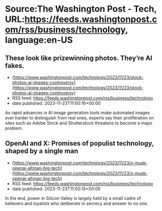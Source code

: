 # Source:The Washington Post - Tech, URL:https://feeds.washingtonpost.com/rss/business/technology, language:en-US

## These look like prizewinning photos. They’re AI fakes.
 - [https://www.washingtonpost.com/technology/2023/11/23/stock-photos-ai-images-controversy](https://www.washingtonpost.com/technology/2023/11/23/stock-photos-ai-images-controversy)
 - RSS feed: https://feeds.washingtonpost.com/rss/business/technology
 - date published: 2023-11-23T11:00:16+00:00

As rapid advances in AI image generation tools make automated images ever harder to distinguish from real ones, experts say their proliferation on sites such as Adobe Stock and Shutterstock threatens to become a major problem.

## OpenAI and X: Promises of populist technology, shaped by a single man
 - [https://www.washingtonpost.com/technology/2023/11/23/x-musk-openai-altman-big-tech](https://www.washingtonpost.com/technology/2023/11/23/x-musk-openai-altman-big-tech)
 - RSS feed: https://feeds.washingtonpost.com/rss/business/technology
 - date published: 2023-11-23T11:00:15+00:00

In the end, power in Silicon Valley is largely held by a small cadre of believers and loyalists who deliberate in secrecy and answer to no one.

